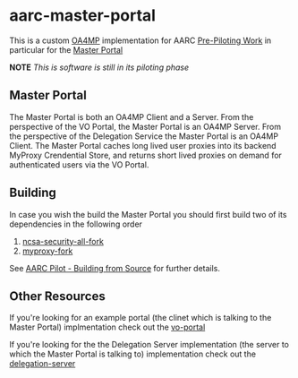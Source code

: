 # aarc-master-portal

This is a custom [OA4MP](http://grid.ncsa.illinois.edu/myproxy/oauth/client/manuals/getting-started.xhtml)
implementation for AARC [Pre-Piloting Work](https://wiki.nikhef.nl/grid/AARC_Pilot) in particular for the
[Master Portal](https://wiki.nikhef.nl/grid/Master_Portal_Internals)

**NOTE** *This is software is still in its piloting phase*

## Master Portal

The Master Portal is both an OA4MP Client and a Server. From the perspective of
the VO Portal, the Master Portal is an OA4MP Server. From the perspective of the
Delegation Service the Master Portal is an OA4MP Client. The Master Portal
caches long lived user proxies into its backend MyProxy Crendential Store, and
returns short lived proxies on demand for authenticated users via the VO Portal. 

## Building

In case you wish the build the Master Portal you should first build two of its
dependencies in the following order 

1. [ncsa-security-all-fork](https://github.com/rcauth-eu/ncsa-security-all-fork)
2. [myproxy-fork](https://github.com/rcauth-eu/myproxy-fork)

See [AARC Pilot - Building from Source](https://wiki.nikhef.nl/grid/AARC_Pilot_-_Building_from_Source) for further details.

## Other Resources

If you're looking for an example portal (the clinet which is talking to the Master Portal)  implmentation check out the [vo-portal](https://github.com/rcauth-eu/aarc-vo-portal)

If you're looking for the the Delegation Server implementation (the server to which the Master Portal is talking to) implementation check out the [delegation-server](https://github.com/rcauth-eu/aarc-delegation-server)
